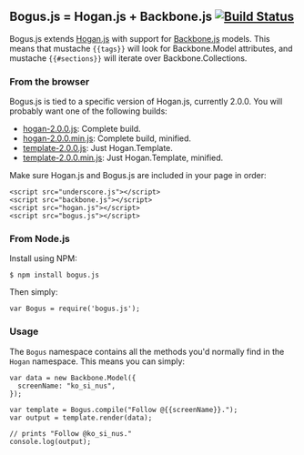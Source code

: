 ## Bogus.js = Hogan.js + Backbone.js [![Build Status](https://secure.travis-ci.org/Two-Screen/bogus.js.png)](http://travis-ci.org/Two-Screen/bogus.js)

Bogus.js extends [Hogan.js] with support for [Backbone.js] models. This means
that mustache `{{tags}}` will look for Backbone.Model attributes, and mustache
`{{#sections}}` will iterate over Backbone.Collections.

 [Hogan.js]: http://twitter.github.com/hogan.js/
 [Backbone.js]: http://documentcloud.github.com/backbone/

### From the browser

Bogus.js is tied to a specific version of Hogan.js, currently 2.0.0. You will
probably want one of the following builds:

 * [hogan-2.0.0.js]: Complete build.
 * [hogan-2.0.0.min.js]: Complete build, minified.
 * [template-2.0.0.js]: Just Hogan.Template.
 * [template-2.0.0.min.js]: Just Hogan.Template, minified.

Make sure Hogan.js and Bogus.js are included in your page in order:

    <script src="underscore.js"></script>
    <script src="backbone.js"></script>
    <script src="hogan.js"></script>
    <script src="bogus.js"></script>

 [hogan-2.0.0.js]: https://raw.github.com/twitter/hogan.js/gh-pages/builds/2.0.0/hogan-2.0.0.js
 [hogan-2.0.0.min.js]: https://raw.github.com/twitter/hogan.js/gh-pages/builds/2.0.0/hogan-2.0.0.min.js
 [template-2.0.0.js]: https://raw.github.com/twitter/hogan.js/gh-pages/builds/2.0.0/template-2.0.0.js
 [template-2.0.0.min.js]: https://raw.github.com/twitter/hogan.js/gh-pages/builds/2.0.0/template-2.0.0.min.js

### From Node.js

Install using NPM:

    $ npm install bogus.js

Then simply:

    var Bogus = require('bogus.js');

### Usage

The `Bogus` namespace contains all the methods you'd normally find in the
`Hogan` namespace. This means you can simply:

    var data = new Backbone.Model({
      screenName: "ko_si_nus",
    });

    var template = Bogus.compile("Follow @{{screenName}}.");
    var output = template.render(data);

    // prints "Follow @ko_si_nus."
    console.log(output);
